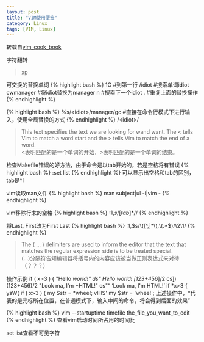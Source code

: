 ```yaml
---
layout: post
title: "VIM使用便签"
category: Linux
tags: [VIM, Linux]
---
```

转载自[vim_cook_book][1]

字符翻转
>xp

可交换的替换单词
{% highlight bash %}
1G              #到第一行
/idiot<enter>   #搜索单词idiot
cwmanager       #将idiot替换为manager
n               #搜索下一个idiot
.               #重复上面的替换操作
{% endhighlight %}

{% highlight bash %}
%s/\<idiot\>/manager/gc #直接在命令行模式下进行输入，使用全局替换的方式
{% endhighlight %}
/\<idiot\>/ 	
>This text specifies the text we are looking for wand want. The \< tells Vim to match a word start and the \> tells Vim to match the end of a word.  
>\<表明匹配的是一个单词的开始，\>表明匹配的是一个单词的结束。

检查Makefile错误的好方法，由于命令是以tab开始的，若是空格将有错误
{% highlight bash %}
:set list
{% endhighlight %}
可以显示出空格和tab的区别，tab是^I

vim读取man文件
{% highlight bash %}
man subject|ul -i|vim -
{% endhighlight %}

vim移除行末的空格
{% highlight bash %}
:1,$s/[tab]*$//
{% endhighlight %}

将Last, First改为First Last
{% highlight bash %}
:1,$s/\([^,]*\),\(.*$\)/\2\1/
{% endhighlight %}
>The \( ... \) delimiters are used to inform the editor that the text that matches the regular expression side is to be treated special.  
>\(...\)分隔符告知编辑器将括号内的内容应该被当做正则表达式来对待（？？？）

操作示例
    if ( x>3 ) {
      "Hello *world!"           ds"         Hello world!
      [123+4*56]/2              cs])        (123+456)/2
      "Look ma, I'm *HTML!"     cs"<q>      <q>Look ma, I'm HTML!</q>
      if *x>3 {                 ysW(        if ( x>3 ) {
      my $str = *whee!;         vllllS'     my $str = 'whee!';
上述操作中，\*代表的是光标所在位置，在普通模式下，输入中间的命令，将会得到后面的效果

{% highlight bash %}
vim --startuptime timefile the_file_you_want_to_edit
{% endhighlight %}
查看vim启动时间所占用的时间比

set list查看不可见字符

[1]:http://www.oualline.com/vim-cook.html "vim_cook_book"

